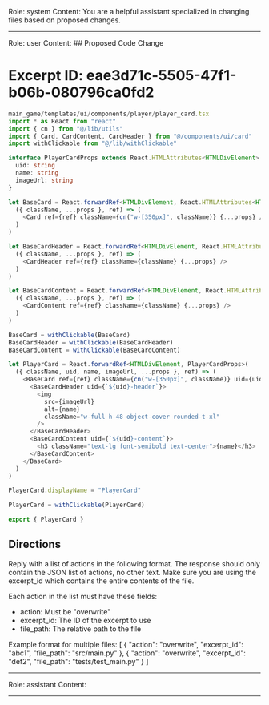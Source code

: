 Role: system
Content: You are a helpful assistant specialized in changing files based on proposed changes.
__________________
Role: user
Content: ## Proposed Code Change
# Excerpt ID: eae3d71c-5505-47f1-b06b-080796ca0fd2
```typescript
main_game/templates/ui/components/player/player_card.tsx
import * as React from "react"
import { cn } from "@/lib/utils"
import { Card, CardContent, CardHeader } from "@/components/ui/card"
import withClickable from "@/lib/withClickable"

interface PlayerCardProps extends React.HTMLAttributes<HTMLDivElement> {
  uid: string
  name: string
  imageUrl: string
}

let BaseCard = React.forwardRef<HTMLDivElement, React.HTMLAttributes<HTMLDivElement>>(
  ({ className, ...props }, ref) => (
    <Card ref={ref} className={cn("w-[350px]", className)} {...props} />
  )
)

let BaseCardHeader = React.forwardRef<HTMLDivElement, React.HTMLAttributes<HTMLDivElement>>(
  ({ className, ...props }, ref) => (
    <CardHeader ref={ref} className={className} {...props} />
  )
)

let BaseCardContent = React.forwardRef<HTMLDivElement, React.HTMLAttributes<HTMLDivElement>>(
  ({ className, ...props }, ref) => (
    <CardContent ref={ref} className={className} {...props} />
  )
)

BaseCard = withClickable(BaseCard)
BaseCardHeader = withClickable(BaseCardHeader)
BaseCardContent = withClickable(BaseCardContent)

let PlayerCard = React.forwardRef<HTMLDivElement, PlayerCardProps>(
  ({ className, uid, name, imageUrl, ...props }, ref) => (
    <BaseCard ref={ref} className={cn("w-[350px]", className)} uid={uid} {...props}>
      <BaseCardHeader uid={`${uid}-header`}>
        <img 
          src={imageUrl}
          alt={name}
          className="w-full h-48 object-cover rounded-t-xl"
        />
      </BaseCardHeader>
      <BaseCardContent uid={`${uid}-content`}>
        <h3 className="text-lg font-semibold text-center">{name}</h3>
      </BaseCardContent>
    </BaseCard>
  )
)

PlayerCard.displayName = "PlayerCard"

PlayerCard = withClickable(PlayerCard)

export { PlayerCard }
```

## Directions
Reply with a list of actions in the following format. The response should only contain the JSON list of actions, no other text.
Make sure you are using the excerpt_id which contains the entire contents of the file.

Each action in the list must have these fields:
- action: Must be "overwrite"
- excerpt_id: The ID of the excerpt to use
- file_path: The relative path to the file

Example format for multiple files:
[
    {
        "action": "overwrite",
        "excerpt_id": "abc1",
        "file_path": "src/main.py"
    },
    {
        "action": "overwrite",
        "excerpt_id": "def2",
        "file_path": "tests/test_main.py"
    }
]
__________________
Role: assistant
Content: 
__________________
